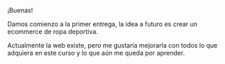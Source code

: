 ¡Buenas! 

Damos comienzo a la primer entrega, la idea a futuro es crear un ecommerce de ropa deportiva. 

Actualmente la web existe, pero me gustaría mejorarla con todos lo que adquiera en este curso y lo que aún me queda por aprender.  